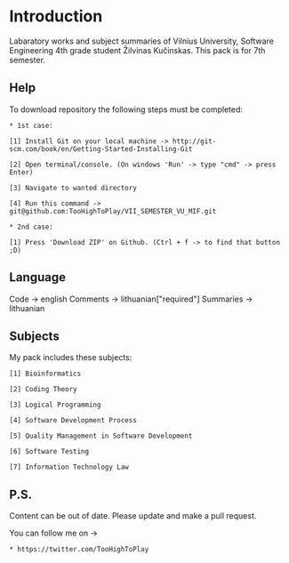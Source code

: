Introduction
===================

Labaratory works and subject summaries of Vilnius University, Software Engineering 4th grade student Žilvinas Kučinskas. This pack is for 7th semester.

Help
----

To download repository the following steps must be completed:

    * 1st case:

    [1] Install Git on your local machine -> http://git-scm.com/book/en/Getting-Started-Installing-Git

    [2] Open terminal/console. (On windows 'Run' -> type "cmd" -> press Enter)

    [3] Navigate to wanted directory

    [4] Run this command -> git@github.com:TooHighToPlay/VII_SEMESTER_VU_MIF.git

    * 2nd case:

    [1] Press 'Download ZIP' on Github. (Ctrl + f -> to find that button ;D)

Language
--------

Code -> english
Comments -> lithuanian["required"]
Summaries -> lithuanian

Subjects
--------

My pack includes these subjects:

    [1] Bioinformatics

    [2] Coding Theory

    [3] Logical Programming

    [4] Software Development Process

    [5] Quality Management in Software Development

    [6] Software Testing

    [7] Information Technology Law

P.S.
-----
Content can be out of date. Please update and make a pull request.

You can follow me on ->

    * https://twitter.com/TooHighToPlay
